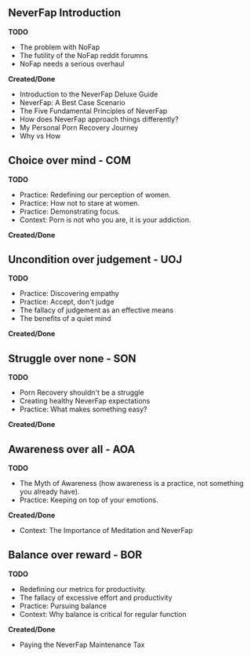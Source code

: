 ## NeverFap Introduction

__TODO__
- The problem with NoFap 
- The futility of the NoFap reddit forumns
- NoFap needs a serious overhaul

__Created/Done__
- Introduction to the NeverFap Deluxe Guide
- NeverFap: A Best Case Scenario
- The Five Fundamental Principles of NeverFap
- How does NeverFap approach things differently?
- My Personal Porn Recovery Journey
- Why vs How

## Choice over mind - COM

__TODO__
- Practice: Redefining our perception of women.
- Practice: How not to stare at women.
- Practice: Demonstrating focus.
- Context: Porn is not who you are, it is your addiction.

__Created/Done__

## Uncondition over judgement - UOJ

__TODO__ 
- Practice: Discovering empathy
- Practice: Accept, don't judge
- The fallacy of judgement as an effective means
- The benefits of a quiet mind 

__Created/Done__

## Struggle over none - SON

__TODO__
- Porn Recovery shouldn't be a struggle
- Creating healthy NeverFap expectations
- Practice: What makes something easy?

__Created/Done__

## Awareness over all - AOA

__TODO__
- The Myth of Awareness (how awareness is a practice, not something you already have).
- Practice: Keeping on top of your emotions.

__Created/Done__
- Context: The Importance of Meditation and NeverFap

## Balance over reward - BOR

__TODO__
- Redefining our metrics for productivity. 
- The fallacy of excessive effort and productivity
- Practice: Pursuing balance
- Context: Why balance is critical for regular function

__Created/Done__
- Paying the NeverFap Maintenance Tax
